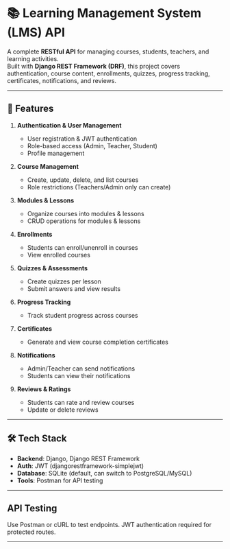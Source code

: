 # 📚 Learning Management System (LMS) API

A complete **RESTful API** for managing courses, students, teachers, and learning activities.  
Built with **Django REST Framework (DRF)**, this project covers authentication, course content, enrollments, quizzes, progress tracking, certificates, notifications, and reviews.

---

## 🚀 Features

1. **Authentication & User Management**
   - User registration & JWT authentication
   - Role-based access (Admin, Teacher, Student)
   - Profile management

2. **Course Management**
   - Create, update, delete, and list courses
   - Role restrictions (Teachers/Admin only can create)

3. **Modules & Lessons**
   - Organize courses into modules & lessons
   - CRUD operations for modules & lessons

4. **Enrollments**
   - Students can enroll/unenroll in courses
   - View enrolled courses

5. **Quizzes & Assessments**
   - Create quizzes per lesson
   - Submit answers and view results

6. **Progress Tracking**
   - Track student progress across courses

7. **Certificates**
   - Generate and view course completion certificates

8. **Notifications**
   - Admin/Teacher can send notifications
   - Students can view their notifications

9. **Reviews & Ratings**
   - Students can rate and review courses
   - Update or delete reviews

---

## 🛠️ Tech Stack

- **Backend**: Django, Django REST Framework  
- **Auth**: JWT (djangorestframework-simplejwt)  
- **Database**: SQLite (default, can switch to PostgreSQL/MySQL)  
- **Tools**: Postman for API testing  

---
## API Testing

Use Postman or cURL to test endpoints.
JWT authentication required for protected routes.

---
